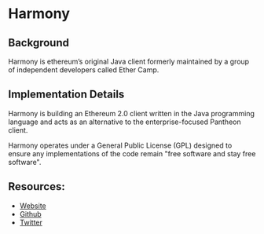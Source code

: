 # Harmony

## Background

Harmony is ethereum’s original Java client formerly maintained by a group of independent developers called Ether Camp.

## Implementation Details

Harmony is building an Ethereum 2.0 client written in the Java programming language and acts as an alternative to the enterprise-focused Pantheon client.

Harmony operates under a General Public License (GPL) designed to ensure any implementations of the code remain "free software and stay free software".

## Resources:
* [Website](https://pegasys.tech/)
* [Github](https://github.com/ether-camp/ethereum-harmony)
* [Twitter](https://twitter.com/pegasyseng)

